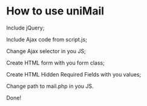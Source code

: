 <h1>How to use uniMail</h1>


<p>Include jQuery;</p>
<p>Include Ajax code from script.js;</p>
<p>Change Ajax selector in you JS;</p>
<p>Create HTML form with you form class;</p>
<p>Create HTML Hidden Required Fields with you values;</p>
<p>Change path to mail.php in you JS.</p>
<p>Done!</p>
